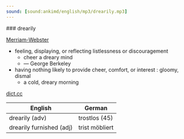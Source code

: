 ```yaml
---
sound: [sound:ankimd/english/mp3/drearily.mp3]
---
```


\### drearily

[Merriam-Webster](https://www.merriam-webster.com/dictionary/drearily)

- feeling, displaying, or reflecting listlessness or discouragement
    - cheer a dreary mind
    - — George Berkeley
- having nothing likely to provide cheer, comfort, or interest : gloomy, dismal
    - a cold, dreary morning

[dict.cc](https://www.dict.cc/drearily)

| English        | German       |
| -------------- | ------------ |
| drearily (adv) | trostlos (45) |
| drearily furnished (adj) | trist möbliert |
